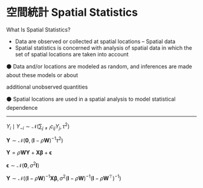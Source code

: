 # 空間統計 Spatial Statistics


What Is Spatial Statistics?
- Data are observed or collected at spatial locations – Spatial data
- Spatial statistics is concerned with analysis of spatial data in which the set of spatial locations are taken into account

⚫ Data and/or locations are modeled as random, and inferences are made about these models or about

additional unobserved quantities

⚫ Spatial locations are used in a spatial analysis to model statistical dependence

---

$Y_i \mid Y_{-i} \sim \mathcal{N}\left(\sum_{j \neq i} c_{ij} Y_j, \, \tau^2\right)$

$\mathbf{Y} \sim \mathcal{N}\left(\mathbf{0}, \, (\mathbf{I} - \rho \mathbf{W})^{-1} \tau^2 \right)$

$\mathbf{Y} = \rho \mathbf{W} \mathbf{Y} + \mathbf{X}\boldsymbol{\beta} + \boldsymbol{\epsilon}$

$\boldsymbol{\epsilon} \sim \mathcal{N}(\mathbf{0}, \sigma^2 \mathbf{I})$

$\mathbf{Y} \sim \mathcal{N}\left((\mathbf{I} - \rho \mathbf{W})^{-1} \mathbf{X}\boldsymbol{\beta}, \, \sigma^2 (\mathbf{I} - \rho \mathbf{W})^{-1} (\mathbf{I} - \rho \mathbf{W}^\top)^{-1} \right)$


